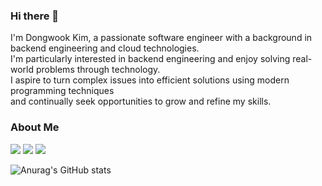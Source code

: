 ### Hi there 👋

I'm Dongwook Kim, a passionate software engineer with a background in backend engineering and cloud technologies.  
I'm particularly interested in backend engineering and enjoy solving real-world problems through technology.  
I aspire to turn complex issues into efficient solutions using modern programming techniques  
and continually seek opportunities to grow and refine my skills. 

### About Me

<a href="https://www.linkedin.com/in/dongwookkim0823/" target="_blank"><img src="https://img.shields.io/badge/LinkedIn-0077B5?style=flat-square&logo=linkedin&logoColor=white"/></a>
<a href="mailto:ehddnr7355@gmail.com"><img src="https://img.shields.io/badge/Gmail-d14836?style=flat-square&logo=Gmail&logoColor=white&link=leegm1798@naver.com"/></a>
<a href="https://velog.io/@ehddnr7355/"><img src="https://img.shields.io/badge/Tech%20Blog-11B48A?style=flat-square&logo=Vimeo&logoColor=white&link=https://velog.io/@zaman17"/></a>


![Anurag's GitHub stats](https://github-readme-stats.vercel.app/api?username=DongwookKim0823&show_icons=true)

